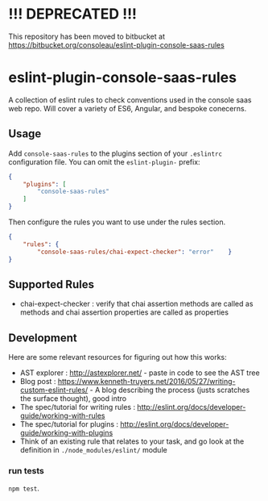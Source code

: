 # !!! DEPRECATED !!!
This repository has been moved to bitbucket at https://bitbucket.org/consoleau/eslint-plugin-console-saas-rules

# eslint-plugin-console-saas-rules

A collection of eslint rules to check conventions used in the console saas web repo. Will cover a variety of ES6, Angular, and bespoke conecerns.
## Usage

Add `console-saas-rules` to the plugins section of your `.eslintrc` configuration file. You can omit the `eslint-plugin-` prefix:

```json
{
    "plugins": [
        "console-saas-rules"
    ]
}
```

Then configure the rules you want to use under the rules section.

```json
{
    "rules": {
        "console-saas-rules/chai-expect-checker": "error"    }
}
```

## Supported Rules

* chai-expect-checker : verify that chai assertion methods are called as methods and chai assertion properties are called as properties

## Development

Here are some relevant resources for figuring out how this works:

* AST explorer : http://astexplorer.net/ - paste in code to see the AST tree
* Blog post : https://www.kenneth-truyers.net/2016/05/27/writing-custom-eslint-rules/ - A blog describing the process (justs scratches the surface thought), good intro
* The spec/tutorial for writing rules : http://eslint.org/docs/developer-guide/working-with-rules
* The spec/tutorial for plugins : http://eslint.org/docs/developer-guide/working-with-plugins
* Think of an existing rule that relates to your task, and go look at the definition in `./node_modules/eslint/` module

### run tests

`npm test`.



